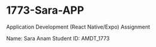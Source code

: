 # 1773-Sara-APP
 Application Development (React Native/Expo) Assignment

Name: Sara Anam
Student ID: AMDT_1773
